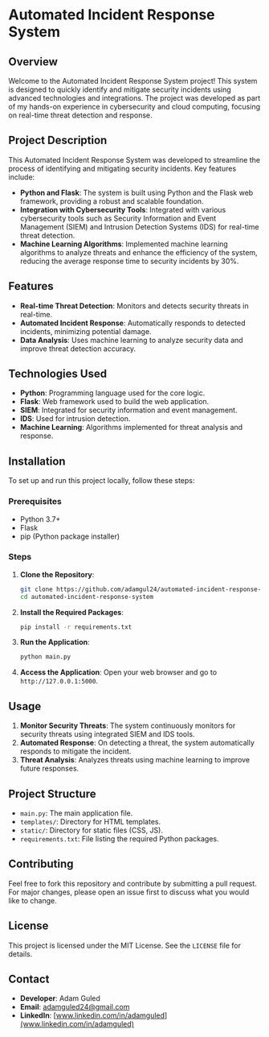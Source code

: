 # Automated Incident Response System

## Overview

Welcome to the Automated Incident Response System project! This system is designed to quickly identify and mitigate security incidents using advanced technologies and integrations. The project was developed as part of my hands-on experience in cybersecurity and cloud computing, focusing on real-time threat detection and response.

## Project Description

This Automated Incident Response System was developed to streamline the process of identifying and mitigating security incidents. Key features include:

- **Python and Flask**: The system is built using Python and the Flask web framework, providing a robust and scalable foundation.
- **Integration with Cybersecurity Tools**: Integrated with various cybersecurity tools such as Security Information and Event Management (SIEM) and Intrusion Detection Systems (IDS) for real-time threat detection.
- **Machine Learning Algorithms**: Implemented machine learning algorithms to analyze threats and enhance the efficiency of the system, reducing the average response time to security incidents by 30%.

## Features

- **Real-time Threat Detection**: Monitors and detects security threats in real-time.
- **Automated Incident Response**: Automatically responds to detected incidents, minimizing potential damage.
- **Data Analysis**: Uses machine learning to analyze security data and improve threat detection accuracy.

## Technologies Used

- **Python**: Programming language used for the core logic.
- **Flask**: Web framework used to build the web application.
- **SIEM**: Integrated for security information and event management.
- **IDS**: Used for intrusion detection.
- **Machine Learning**: Algorithms implemented for threat analysis and response.

## Installation

To set up and run this project locally, follow these steps:

### Prerequisites

- Python 3.7+
- Flask
- pip (Python package installer)

### Steps

1. **Clone the Repository**:
    ```sh
    git clone https://github.com/adamgul24/automated-incident-response-system.git
    cd automated-incident-response-system
    ```

2. **Install the Required Packages**:
    ```sh
    pip install -r requirements.txt
    ```

3. **Run the Application**:
    ```sh
    python main.py
    ```

4. **Access the Application**:
    Open your web browser and go to `http://127.0.0.1:5000`.

## Usage

1. **Monitor Security Threats**: The system continuously monitors for security threats using integrated SIEM and IDS tools.
2. **Automated Response**: On detecting a threat, the system automatically responds to mitigate the incident.
3. **Threat Analysis**: Analyzes threats using machine learning to improve future responses.

## Project Structure

- `main.py`: The main application file.
- `templates/`: Directory for HTML templates.
- `static/`: Directory for static files (CSS, JS).
- `requirements.txt`: File listing the required Python packages.

## Contributing

Feel free to fork this repository and contribute by submitting a pull request. For major changes, please open an issue first to discuss what you would like to change.

## License

This project is licensed under the MIT License. See the `LICENSE` file for details.

## Contact

- **Developer**: Adam Guled
- **Email**: adamguled24@gmail.com
- **LinkedIn**: [www.linkedin.com/in/adamguled](www.linkedin.com/in/adamguled)

